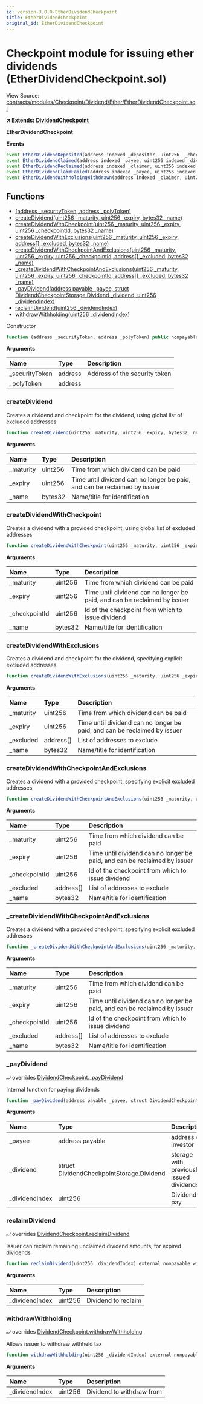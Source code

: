 ```yaml
---
id: version-3.0.0-EtherDividendCheckpoint
title: EtherDividendCheckpoint
original_id: EtherDividendCheckpoint
---
```


# Checkpoint module for issuing ether dividends \(EtherDividendCheckpoint.sol\)

View Source: [contracts/modules/Checkpoint/Dividend/Ether/EtherDividendCheckpoint.sol](https://github.com/PolymathNetwork/polymath-core/tree/096ba240a927c98e1f1a182d2efee7c4c4c1dfc5/contracts/modules/Checkpoint/Dividend/Ether/EtherDividendCheckpoint.sol)

**↗ Extends:** [**DividendCheckpoint**](https://github.com/PolymathNetwork/polymath-core/tree/096ba240a927c98e1f1a182d2efee7c4c4c1dfc5/docs/api/DividendCheckpoint.md)

**EtherDividendCheckpoint**

**Events**

```javascript
event EtherDividendDeposited(address indexed _depositor, uint256  _checkpointId, uint256  _maturity, uint256  _expiry, uint256  _amount, uint256  _totalSupply, uint256 indexed _dividendIndex, bytes32 indexed _name);
event EtherDividendClaimed(address indexed _payee, uint256 indexed _dividendIndex, uint256  _amount, uint256  _withheld);
event EtherDividendReclaimed(address indexed _claimer, uint256 indexed _dividendIndex, uint256  _claimedAmount);
event EtherDividendClaimFailed(address indexed _payee, uint256 indexed _dividendIndex, uint256  _amount, uint256  _withheld);
event EtherDividendWithholdingWithdrawn(address indexed _claimer, uint256 indexed _dividendIndex, uint256  _withheldAmount);
```

## Functions

* [\(address \_securityToken, address \_polyToken\)](etherdividendcheckpoint.md)
* [createDividend\(uint256 \_maturity, uint256 \_expiry, bytes32 \_name\)](etherdividendcheckpoint.md#createdividend)
* [createDividendWithCheckpoint\(uint256 \_maturity, uint256 \_expiry, uint256 \_checkpointId, bytes32 \_name\)](etherdividendcheckpoint.md#createdividendwithcheckpoint)
* [createDividendWithExclusions\(uint256 \_maturity, uint256 \_expiry, address\[\] \_excluded, bytes32 \_name\)](etherdividendcheckpoint.md#createdividendwithexclusions)
* [createDividendWithCheckpointAndExclusions\(uint256 \_maturity, uint256 \_expiry, uint256 \_checkpointId, address\[\] \_excluded, bytes32 \_name\)](etherdividendcheckpoint.md#createdividendwithcheckpointandexclusions)
* [\_createDividendWithCheckpointAndExclusions\(uint256 \_maturity, uint256 \_expiry, uint256 \_checkpointId, address\[\] \_excluded, bytes32 \_name\)](etherdividendcheckpoint.md#_createdividendwithcheckpointandexclusions)
* [\_payDividend\(address payable \_payee, struct DividendCheckpointStorage.Dividend \_dividend, uint256 \_dividendIndex\)](etherdividendcheckpoint.md#_paydividend)
* [reclaimDividend\(uint256 \_dividendIndex\)](etherdividendcheckpoint.md#reclaimdividend)
* [withdrawWithholding\(uint256 \_dividendIndex\)](etherdividendcheckpoint.md#withdrawwithholding)

Constructor

```javascript
function (address _securityToken, address _polyToken) public nonpayable Module
```

**Arguments**

| Name | Type | Description |
| :--- | :--- | :--- |
| \_securityToken | address | Address of the security token |
| \_polyToken | address |  |

### createDividend

Creates a dividend and checkpoint for the dividend, using global list of excluded addresses

```javascript
function createDividend(uint256 _maturity, uint256 _expiry, bytes32 _name) external payable withPerm
```

**Arguments**

| Name | Type | Description |
| :--- | :--- | :--- |
| \_maturity | uint256 | Time from which dividend can be paid |
| \_expiry | uint256 | Time until dividend can no longer be paid, and can be reclaimed by issuer |
| \_name | bytes32 | Name/title for identification |

### createDividendWithCheckpoint

Creates a dividend with a provided checkpoint, using global list of excluded addresses

```javascript
function createDividendWithCheckpoint(uint256 _maturity, uint256 _expiry, uint256 _checkpointId, bytes32 _name) external payable withPerm
```

**Arguments**

| Name | Type | Description |
| :--- | :--- | :--- |
| \_maturity | uint256 | Time from which dividend can be paid |
| \_expiry | uint256 | Time until dividend can no longer be paid, and can be reclaimed by issuer |
| \_checkpointId | uint256 | Id of the checkpoint from which to issue dividend |
| \_name | bytes32 | Name/title for identification |

### createDividendWithExclusions

Creates a dividend and checkpoint for the dividend, specifying explicit excluded addresses

```javascript
function createDividendWithExclusions(uint256 _maturity, uint256 _expiry, address[] _excluded, bytes32 _name) public payable withPerm
```

**Arguments**

| Name | Type | Description |
| :--- | :--- | :--- |
| \_maturity | uint256 | Time from which dividend can be paid |
| \_expiry | uint256 | Time until dividend can no longer be paid, and can be reclaimed by issuer |
| \_excluded | address\[\] | List of addresses to exclude |
| \_name | bytes32 | Name/title for identification |

### createDividendWithCheckpointAndExclusions

Creates a dividend with a provided checkpoint, specifying explicit excluded addresses

```javascript
function createDividendWithCheckpointAndExclusions(uint256 _maturity, uint256 _expiry, uint256 _checkpointId, address[] _excluded, bytes32 _name) public payable withPerm
```

**Arguments**

| Name | Type | Description |
| :--- | :--- | :--- |
| \_maturity | uint256 | Time from which dividend can be paid |
| \_expiry | uint256 | Time until dividend can no longer be paid, and can be reclaimed by issuer |
| \_checkpointId | uint256 | Id of the checkpoint from which to issue dividend |
| \_excluded | address\[\] | List of addresses to exclude |
| \_name | bytes32 | Name/title for identification |

### \_createDividendWithCheckpointAndExclusions

Creates a dividend with a provided checkpoint, specifying explicit excluded addresses

```javascript
function _createDividendWithCheckpointAndExclusions(uint256 _maturity, uint256 _expiry, uint256 _checkpointId, address[] _excluded, bytes32 _name) internal nonpayable
```

**Arguments**

| Name | Type | Description |
| :--- | :--- | :--- |
| \_maturity | uint256 | Time from which dividend can be paid |
| \_expiry | uint256 | Time until dividend can no longer be paid, and can be reclaimed by issuer |
| \_checkpointId | uint256 | Id of the checkpoint from which to issue dividend |
| \_excluded | address\[\] | List of addresses to exclude |
| \_name | bytes32 | Name/title for identification |

### \_payDividend

⤾ overrides [DividendCheckpoint.\_payDividend](https://github.com/PolymathNetwork/polymath-core/tree/096ba240a927c98e1f1a182d2efee7c4c4c1dfc5/docs/api/DividendCheckpoint.md#_paydividend)

Internal function for paying dividends

```javascript
function _payDividend(address payable _payee, struct DividendCheckpointStorage.Dividend _dividend, uint256 _dividendIndex) internal nonpayable
```

**Arguments**

| Name | Type | Description |
| :--- | :--- | :--- |
| \_payee | address payable | address of investor |
| \_dividend | struct DividendCheckpointStorage.Dividend | storage with previously issued dividends |
| \_dividendIndex | uint256 | Dividend to pay |

### reclaimDividend

⤾ overrides [DividendCheckpoint.reclaimDividend](https://github.com/PolymathNetwork/polymath-core/tree/096ba240a927c98e1f1a182d2efee7c4c4c1dfc5/docs/api/DividendCheckpoint.md#reclaimdividend)

Issuer can reclaim remaining unclaimed dividend amounts, for expired dividends

```javascript
function reclaimDividend(uint256 _dividendIndex) external nonpayable withPerm
```

**Arguments**

| Name | Type | Description |
| :--- | :--- | :--- |
| \_dividendIndex | uint256 | Dividend to reclaim |

### withdrawWithholding

⤾ overrides [DividendCheckpoint.withdrawWithholding](https://github.com/PolymathNetwork/polymath-core/tree/096ba240a927c98e1f1a182d2efee7c4c4c1dfc5/docs/api/DividendCheckpoint.md#withdrawwithholding)

Allows issuer to withdraw withheld tax

```javascript
function withdrawWithholding(uint256 _dividendIndex) external nonpayable withPerm
```

**Arguments**

| Name | Type | Description |
| :--- | :--- | :--- |
| \_dividendIndex | uint256 | Dividend to withdraw from |

